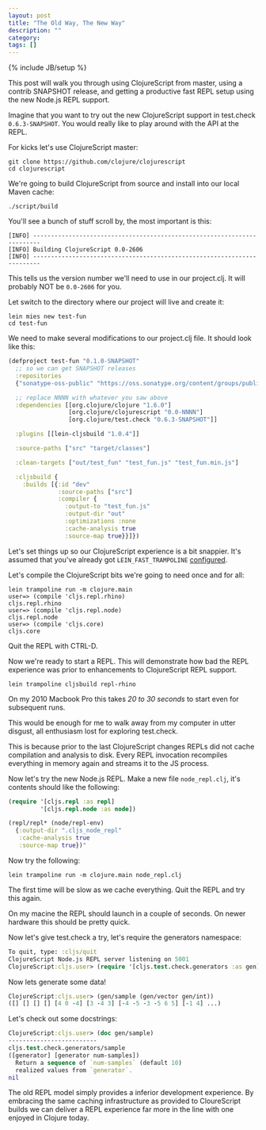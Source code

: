 ```yaml
---
layout: post
title: "The Old Way, The New Way"
description: ""
category: 
tags: []
---
```

{% include JB/setup %}

This post will walk you through using ClojureScript from master, using
a contrib SNAPSHOT release, and getting a productive fast REPL setup
using the new Node.js REPL support.

Imagine that you want to try out the new ClojureScript support in
test.check `0.6.3-SNAPSHOT`. You would really like to play around with
the API at the REPL.

For kicks let's use ClojureScript master:

```
git clone https://github.com/clojure/clojurescript
cd clojurescript
```

We're going to build ClojureScript from source and install into our
local Maven cache:

```
./script/build
```

You'll see a bunch of stuff scroll by, the most important is this:

```
[INFO] ------------------------------------------------------------------------
[INFO] Building ClojureScript 0.0-2606
[INFO] ------------------------------------------------------------------------
```

This tells us the version number we'll need to use in our
project.clj. It will probably NOT be `0.0-2606` for you.

Let switch to the directory where our project will live and create it:

```
lein mies new test-fun
cd test-fun
```

We need to make several modifications to our project.clj file.
It should look like this:

```clj
(defproject test-fun "0.1.0-SNAPSHOT"
  ;; so we can get SNAPSHOT releases
  :repositories 
  {"sonatype-oss-public" "https://oss.sonatype.org/content/groups/public/"}

  ;; replace NNNN with whatever you saw above
  :dependencies [[org.clojure/clojure "1.6.0"]
                 [org.clojure/clojurescript "0.0-NNNN"]
                 [org.clojure/test.check "0.6.3-SNAPSHOT"]]

  :plugins [[lein-cljsbuild "1.0.4"]]

  :source-paths ["src" "target/classes"]

  :clean-targets ["out/test_fun" "test_fun.js" "test_fun.min.js"]

  :cljsbuild {
    :builds [{:id "dev"
              :source-paths ["src"]
              :compiler {
                :output-to "test_fun.js"
                :output-dir "out"
                :optimizations :none
                :cache-analysis true                
                :source-map true}}]})
```

Let's set things up so our ClojureScript experience is a bit
snappier. It's assumed that you've already got `LEIN_FAST_TRAMPOLINE`
[configured](http://swannodette.github.io/2014/12/22/waitin/).

Let's compile the ClojureScript bits we're going to need once
and for all:

```
lein trampoline run -m clojure.main
user=> (compile 'cljs.repl.rhino)
cljs.repl.rhino
user=> (compile 'cljs.repl.node)
cljs.repl.node
user=> (compile 'cljs.core)
cljs.core
```

Quit the REPL with CTRL-D.

Now we're ready to start a REPL. This will demonstrate how bad
the REPL experience was prior to enhancements to ClojureScript
REPL support.

```
lein trampoline cljsbuild repl-rhino
```

On my 2010 Macbook Pro this takes *20 to 30 seconds* to start even for
subsequent runs.

This would be enough for me to walk away from my computer in utter
disgust, all enthusiasm lost for exploring test.check.

This is because prior to the last ClojureScript changes REPLs did
not cache compilation and analysis to disk. Every REPL invocation
recompiles everything in memory again and streams it to the JS
process.

Now let's try the new Node.js REPL. Make a new file
`node_repl.clj`, it's contents should like the following:

```clj
(require '[cljs.repl :as repl] 
         '[cljs.repl.node :as node]) 

(repl/repl* (node/repl-env) 
  {:output-dir ".cljs_node_repl" 
   :cache-analysis true 
   :source-map true})"
```

Now try the following:

```
lein trampoline run -m clojure.main node_repl.clj
```

The first time will be slow as we cache everything. Quit the
REPL and try this again.

On my macine the REPL should launch in a couple of seconds. On
newer hardware this should be pretty quick.

Now let's give test.check a try, let's require the generators namespace:

```clj
To quit, type: :cljs/quit
ClojureScript Node.js REPL server listening on 5001
ClojureScript:cljs.user> (require '[cljs.test.check.generators :as gen])
```

Now lets generate some data!

```clj
ClojureScript:cljs.user> (gen/sample (gen/vector gen/int))
([] [] [] [] [4 0 -4] [3 -4 3] [-4 -5 -3 -5 6 5] [-1 4] ...)
```

Let's check out some docstrings:

```clj
ClojureScript:cljs.user> (doc gen/sample)
-------------------------
cljs.test.check.generators/sample
([generator] [generator num-samples])
  Return a sequence of `num-samples` (default 10)
  realized values from `generator`.
nil
```

The old REPL model simply provides a inferior development
experience. By embracing the same caching infrastructure as provided
to CloureScript builds we can deliver a REPL experience far
more in the line with one enjoyed in Clojure today.
